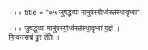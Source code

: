 +++
title = "०५ जुषद्धव्या मानुषस्योर्ध्वस्तस्थावृभ्वा"

+++
जु॒षद्ध॒व्या मानु॑षस्यो॒र्ध्वस्त॑स्था॒वृभ्वा॑ य॒ज्ञे ।  
मि॒न्वन्त्सद्म॑ पु॒र ए॑ति ॥